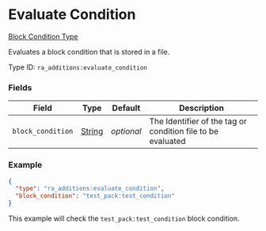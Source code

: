 # Evaluate Condition
[Block Condition Type](../block_condition_types.md)

Evaluates a block condition that is stored in a file.

Type ID: `ra_additions:evaluate_condition`
### Fields
Field | Type | Default | Description
------|------|---------|-------------
`block_condition` | [String](../data_types/string.md) | _optional_ | The Identifier of the tag or condition file to be evaluated

### Example
```json
{
  "type": "ra_additions:evaluate_condition",
  "block_condition": "test_pack:test_condition"
}
```
This example will check the `test_pack:test_condition` block condition.
